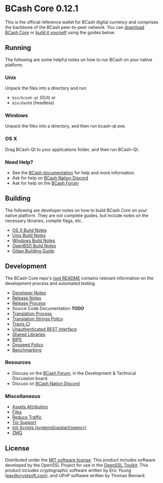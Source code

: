 BCash Core 0.12.1
=====================

This is the official reference wallet for BCash digital currency and comprises the backbone of the BCash peer-to-peer network. You can [download BCash Core](https://www.bcash.org/downloads/) or [build it yourself](#building) using the guides below.

Running
---------------------
The following are some helpful notes on how to run BCash on your native platform.

### Unix

Unpack the files into a directory and run:

- `bin/bcash-qt` (GUI) or
- `bin/dashd` (headless)

### Windows

Unpack the files into a directory, and then run bcash-qt.exe.

### OS X

Drag BCash-Qt to your applications folder, and then run BCash-Qt.

### Need Help?

* See the [BCash documentation](https://dashpay.atlassian.net/wiki/display/DOC)
for help and more information.
* Ask for help on [BCash Nation Discord](http://dashchat.org)
* Ask for help on the [BCash Forum](https://bcash.org/forum)

Building
---------------------
The following are developer notes on how to build BCash Core on your native platform. They are not complete guides, but include notes on the necessary libraries, compile flags, etc.

- [OS X Build Notes](build-osx.md)
- [Unix Build Notes](build-unix.md)
- [Windows Build Notes](build-windows.md)
- [OpenBSD Build Notes](build-openbsd.md)
- [Gitian Building Guide](gitian-building.md)

Development
---------------------
The BCash Core repo's [root README](/README.md) contains relevant information on the development process and automated testing.

- [Developer Notes](developer-notes.md)
- [Release Notes](release-notes.md)
- [Release Process](release-process.md)
- Source Code Documentation ***TODO***
- [Translation Process](translation_process.md)
- [Translation Strings Policy](translation_strings_policy.md)
- [Travis CI](travis-ci.md)
- [Unauthenticated REST Interface](REST-interface.md)
- [Shared Libraries](shared-libraries.md)
- [BIPS](bips.md)
- [Dnsseed Policy](dnsseed-policy.md)
- [Benchmarking](benchmarking.md)

### Resources
* Discuss on the [BCash Forum](https://bcash.org/forum), in the Development & Technical Discussion board.
* Discuss on [BCash Nation Discord](http://dashchat.org)

### Miscellaneous
- [Assets Attribution](assets-attribution.md)
- [Files](files.md)
- [Reduce Traffic](reduce-traffic.md)
- [Tor Support](tor.md)
- [Init Scripts (systemd/upstart/openrc)](init.md)
- [ZMQ](zmq.md)

License
---------------------
Distributed under the [MIT software license](/COPYING).
This product includes software developed by the OpenSSL Project for use in the [OpenSSL Toolkit](https://www.openssl.org/). This product includes
cryptographic software written by Eric Young ([eay@cryptsoft.com](mailto:eay@cryptsoft.com)), and UPnP software written by Thomas Bernard.
